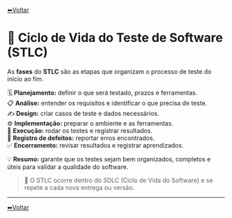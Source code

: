 [⬅Voltar](../../readme.md)  

# **🧭 Ciclo de Vida do Teste de Software (STLC)**
As **fases** do **STLC** são as etapas que organizam o processo de teste do início ao fim.

 🗓️ **Planejamento:** definir o que será testado, prazos e ferramentas.  
 📋 **Análise:** entender os requisitos e identificar o que precisa de teste.  
 ✍️ **Design:** criar casos de teste e dados necessários.  
 ⚙️ **Implementação:** preparar o ambiente e as ferramentas.  
 🧪 **Execução:** rodar os testes e registrar resultados.  
 🐞 **Registro de defeitos:** reportar erros encontrados.  
 ✅ **Encerramento:** revisar resultados e registrar aprendizados.

💡 **Resumo:** garante que os testes sejam bem organizados, completos e úteis para validar a qualidade do software.

> 🔁 O STLC ocorre dentro do SDLC (Ciclo de Vida do Software) e se repete a cada nova entrega ou versão.

---

[⬅Voltar](../../readme.md)  